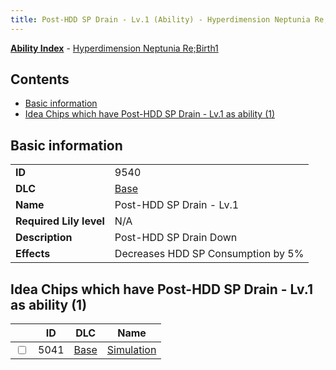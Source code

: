```yaml
---
title: Post-HDD SP Drain - Lv.1 (Ability) - Hyperdimension Neptunia Re;Birth1
---
```


[**Ability Index**](/neptunia/rb1/ability/index.html) - [Hyperdimension Neptunia Re;Birth1](/neptunia/rb1)

## Contents

- [Basic information](#basic-information)
- [Idea Chips which have Post-HDD SP Drain - Lv.1 as ability (1)](#idea-chips-which-have-post-hdd-sp-drain-lv1-as-ability-1)

## Basic information

|   |   |
| -- | -- |
| **ID** | 9540 |
| **DLC** | [Base](/neptunia/rb1/dlc/1-base.html) |
| **Name** | Post-HDD SP Drain - Lv.1 |
| **Required Lily level** | N/A |
| **Description** | Post-HDD SP Drain Down |
| **Effects** | Decreases HDD SP Consumption by 5% |


## Idea Chips which have Post-HDD SP Drain - Lv.1 as ability (1)

|    | ID | DLC | Name |
| -- | -- | --- | ---- |
| <input type="checkbox" id="rb1-item-1-5041" class="trackbox" /> | 5041 | [Base](/neptunia/rb1/dlc/1-base.html) | [Simulation](/neptunia/rb1/item/1-5041-simulation.html) |
